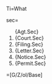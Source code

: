 Ti=What

sec=<ol>{Agt.Sec}<li>{Court.Sec}<li>{Filing.Sec}<li>{Letter.Sec}<li>{Notice.Sec}<li>{Permit.Sec}</ol>

=[G/Z/ol/Base]



